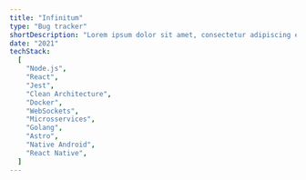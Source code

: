 ```yaml
---
title: "Infinitum"
type: "Bug tracker"
shortDescription: "Lorem ipsum dolor sit amet, consectetur adipiscing elit. Ut tincidunt venenatis turpis, non egestas felis sollicitudin sed. Sed mi leo, auctor ut tincidunt ac, eleifend ac turpis."
date: "2021"
techStack:
  [
    "Node.js",
    "React",
    "Jest",
    "Clean Architecture",
    "Docker",
    "WebSockets",
    "Microsservices",
    "Golang",
    "Astro",
    "Native Android",
    "React Native",
  ]
---
```

